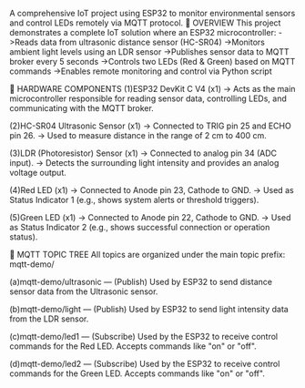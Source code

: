 A comprehensive IoT project using ESP32 to monitor environmental sensors and control LEDs remotely via MQTT protocol. 
🎯 OVERVIEW
This project demonstrates a complete IoT solution where an ESP32 microcontroller:
->Reads data from ultrasonic distance sensor (HC-SR04)
->Monitors ambient light levels using an LDR sensor
->Publishes sensor data to MQTT broker every 5 seconds
->Controls two LEDs (Red & Green) based on MQTT commands
->Enables remote monitoring and control via Python script

🔧 HARDWARE COMPONENTS
(1)ESP32 DevKit C V4 (x1)
→ Acts as the main microcontroller responsible for reading sensor data, controlling LEDs, and communicating with the MQTT broker.

(2)HC-SR04 Ultrasonic Sensor (x1)
→ Connected to TRIG pin 25 and ECHO pin 26.
→ Used to measure distance in the range of 2 cm to 400 cm.

(3)LDR (Photoresistor) Sensor (x1)
→ Connected to analog pin 34 (ADC input).
→ Detects the surrounding light intensity and provides an analog voltage output.

(4)Red LED (x1)
→ Connected to Anode pin 23, Cathode to GND.
→ Used as Status Indicator 1 (e.g., shows system alerts or threshold triggers).

(5)Green LED (x1)
→ Connected to Anode pin 22, Cathode to GND.
→ Used as Status Indicator 2 (e.g., shows successful connection or operation status).

🌳 MQTT TOPIC TREE
All topics are organized under the main topic prefix: mqtt-demo/

(a)mqtt-demo/ultrasonic — (Publish)
Used by ESP32 to send distance sensor data from the Ultrasonic sensor.

(b)mqtt-demo/light — (Publish)
Used by ESP32 to send light intensity data from the LDR sensor.

(c)mqtt-demo/led1 — (Subscribe)
Used by the ESP32 to receive control commands for the Red LED.
Accepts commands like "on" or "off".

(d)mqtt-demo/led2 — (Subscribe)
Used by the ESP32 to receive control commands for the Green LED.
Accepts commands like "on" or "off".
